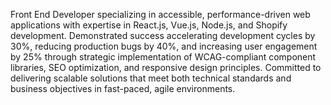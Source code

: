 Front End Developer specializing in accessible, performance-driven web applications with expertise in React.js, Vue.js, Node.js, and Shopify development. Demonstrated success accelerating development cycles by 30%, reducing production bugs by 40%, and increasing user engagement by 25% through strategic implementation of WCAG-compliant component libraries, SEO optimization, and responsive design principles. Committed to delivering scalable solutions that meet both technical standards and business objectives in fast-paced, agile environments.
